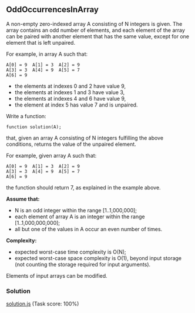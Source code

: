 ## OddOccurrencesInArray
A non-empty zero-indexed array A consisting of N integers is given. The array contains an odd number of elements, and each element of the array can be paired with another element that has the same value, except for one element that is left unpaired.

For example, in array A such that:

```
A[0] = 9  A[1] = 3  A[2] = 9
A[3] = 3  A[4] = 9  A[5] = 7
A[6] = 9
```
- the elements at indexes 0 and 2 have value 9,
- the elements at indexes 1 and 3 have value 3,
- the elements at indexes 4 and 6 have value 9,
- the element at index 5 has value 7 and is unpaired.


Write a function:
```
function solution(A);
```
that, given an array A consisting of N integers fulfilling the above conditions, returns the value of the unpaired element.

For example, given array A such that:
```
A[0] = 9  A[1] = 3  A[2] = 9
A[3] = 3  A[4] = 9  A[5] = 7
A[6] = 9
```
the function should return 7, as explained in the example above.

**Assume that:**
- N is an odd integer within the range [1..1,000,000];
- each element of array A is an integer within the range [1..1,000,000,000];
- all but one of the values in A occur an even number of times.

**Complexity:**
- expected worst-case time complexity is O(N);
- expected worst-case space complexity is O(1), beyond input storage (not counting the storage required for input arguments).

Elements of input arrays can be modified.

### Solution
[solution.js](https://github.com/Geril/codility-solutions/blob/master/arrays/oddOccurrencesInArray/solution.js) (Task score: 100%)